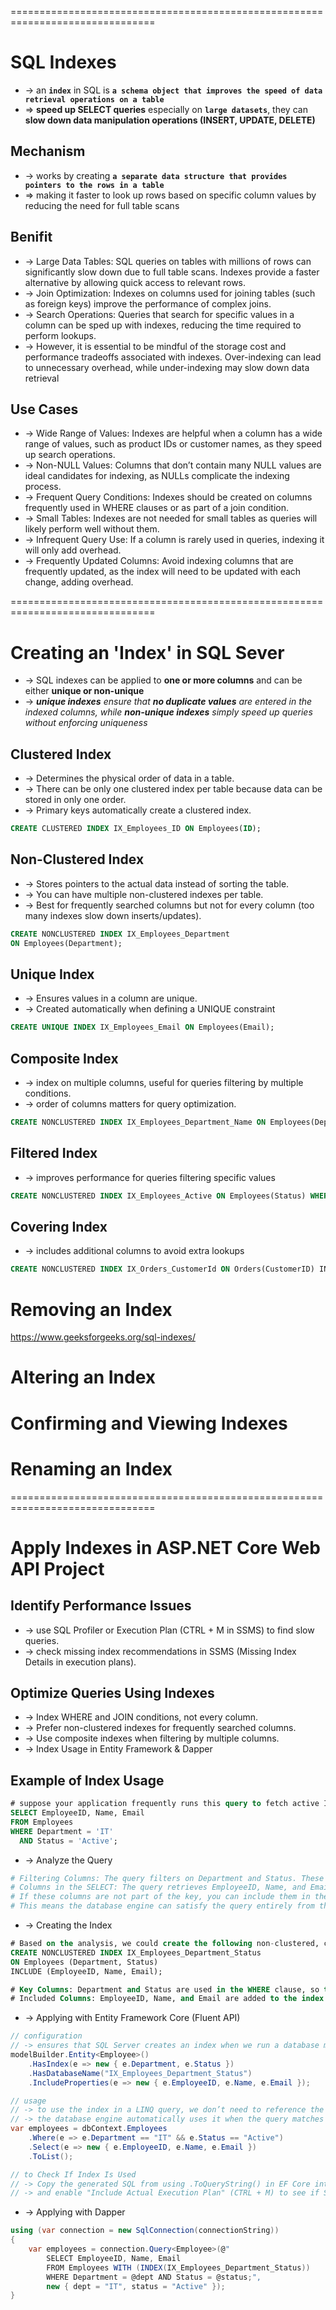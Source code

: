 ===============================================================================
# SQL Indexes
* -> an **`index`** in SQL is **`a schema object that improves the speed of data retrieval operations on a table`**
* => **speed up SELECT queries** especially on **`large datasets`**, they can **slow down data manipulation operations (INSERT, UPDATE, DELETE)**

## Mechanism
* -> works by creating **`a separate data structure that provides pointers to the rows in a table`**
* => making it faster to look up rows based on specific column values by reducing the need for full table scans

## Benifit
* -> Large Data Tables: SQL queries on tables with millions of rows can significantly slow down due to full table scans. Indexes provide a faster alternative by allowing quick access to relevant rows.
* -> Join Optimization: Indexes on columns used for joining tables (such as foreign keys) improve the performance of complex joins.
* -> Search Operations: Queries that search for specific values in a column can be sped up with indexes, reducing the time required to perform lookups.
* -> However, it is essential to be mindful of the storage cost and performance tradeoffs associated with indexes. Over-indexing can lead to unnecessary overhead, while under-indexing may slow down data retrieval

## Use Cases
* -> Wide Range of Values: Indexes are helpful when a column has a wide range of values, such as product IDs or customer names, as they speed up search operations.
* -> Non-NULL Values: Columns that don’t contain many NULL values are ideal candidates for indexing, as NULLs complicate the indexing process.
* -> Frequent Query Conditions: Indexes should be created on columns frequently used in WHERE clauses or as part of a join condition.
* -> Small Tables: Indexes are not needed for small tables as queries will likely perform well without them.
* -> Infrequent Query Use: If a column is rarely used in queries, indexing it will only add overhead.
* -> Frequently Updated Columns: Avoid indexing columns that are frequently updated, as the index will need to be updated with each change, adding overhead.

===============================================================================
# Creating an 'Index' in SQL Sever
* -> SQL indexes can be applied to **one or more columns** and can be either **unique or non-unique**
* -> _**unique indexes** ensure that **no duplicate values** are entered in the indexed columns, while **non-unique indexes** simply speed up queries without enforcing uniqueness_

## Clustered Index
* -> Determines the physical order of data in a table.
* -> There can be only one clustered index per table because data can be stored in only one order.
* -> Primary keys automatically create a clustered index.

```sql
CREATE CLUSTERED INDEX IX_Employees_ID ON Employees(ID);
```

## Non-Clustered Index
* -> Stores pointers to the actual data instead of sorting the table.
* -> You can have multiple non-clustered indexes per table.
* -> Best for frequently searched columns but not for every column (too many indexes slow down inserts/updates).

```sql
CREATE NONCLUSTERED INDEX IX_Employees_Department
ON Employees(Department);
```

## Unique Index
* -> Ensures values in a column are unique.
* -> Created automatically when defining a UNIQUE constraint

```sql
CREATE UNIQUE INDEX IX_Employees_Email ON Employees(Email);
```
## Composite Index
* -> index on multiple columns, useful for queries filtering by multiple conditions.
* -> order of columns matters for query optimization.
```sql
CREATE NONCLUSTERED INDEX IX_Employees_Department_Name ON Employees(Department, Name);
```

## Filtered Index
* -> improves performance for queries filtering specific values
```sql
CREATE NONCLUSTERED INDEX IX_Employees_Active ON Employees(Status) WHERE Status = 'Active';
```

## Covering Index
* -> includes additional columns to avoid extra lookups
```sql
CREATE NONCLUSTERED INDEX IX_Orders_CustomerId ON Orders(CustomerID) INCLUDE (OrderDate, TotalAmount);
```

# Removing an Index
https://www.geeksforgeeks.org/sql-indexes/

# Altering an Index

# Confirming and Viewing Indexes

# Renaming an Index

===============================================================================
# Apply Indexes in ASP.NET Core Web API Project

## Identify Performance Issues
* -> use SQL Profiler or Execution Plan (CTRL + M in SSMS) to find slow queries.
* -> check missing index recommendations in SSMS (Missing Index Details in execution plans).

## Optimize Queries Using Indexes
* -> Index WHERE and JOIN conditions, not every column.
* -> Prefer non-clustered indexes for frequently searched columns.
* -> Use composite indexes when filtering by multiple columns.
* -> Index Usage in Entity Framework & Dapper

## Example of Index Usage
```sql
# suppose your application frequently runs this query to fetch active IT employees:
SELECT EmployeeID, Name, Email
FROM Employees
WHERE Department = 'IT'
  AND Status = 'Active';
```

* -> Analyze the Query
```bash
# Filtering Columns: The query filters on Department and Status. These columns are good candidates for key columns in a composite index.
# Columns in the SELECT: The query retrieves EmployeeID, Name, and Email.
# If these columns are not part of the key, you can include them in the index as "included columns" to create a covering index.
# This means the database engine can satisfy the query entirely from the index without needing to access the full table.
```

* -> Creating the Index
```sql
# Based on the analysis, we could create the following non-clustered, covering index:
CREATE NONCLUSTERED INDEX IX_Employees_Department_Status
ON Employees (Department, Status)
INCLUDE (EmployeeID, Name, Email);

# Key Columns: Department and Status are used in the WHERE clause, so the index is built around them.
# Included Columns: EmployeeID, Name, and Email are added to the index to cover the query. With this index, SQL Server can retrieve all requested data directly from the index, bypassing the need for additional lookups.
```

* -> Applying with Entity Framework Core (Fluent API)
```cs
// configuration
// -> ensures that SQL Server creates an index when we run a database migration
modelBuilder.Entity<Employee>()
    .HasIndex(e => new { e.Department, e.Status })
    .HasDatabaseName("IX_Employees_Department_Status")
    .IncludeProperties(e => new { e.EmployeeID, e.Name, e.Email });

// usage
// -> to use the index in a LINQ query, we don’t need to reference the index explicitly
// -> the database engine automatically uses it when the query matches the indexed columns
var employees = dbContext.Employees
    .Where(e => e.Department == "IT" && e.Status == "Active")
    .Select(e => new { e.EmployeeID, e.Name, e.Email })
    .ToList();

// to Check If Index Is Used
// -> Copy the generated SQL from using .ToQueryString() in EF Core into SQL Server Management Studio (SSMS)
// -> and enable "Include Actual Execution Plan" (CTRL + M) to see if SQL Server is using your index
```

* -> Applying with Dapper
```cs
using (var connection = new SqlConnection(connectionString))
{
    var employees = connection.Query<Employee>(@"
        SELECT EmployeeID, Name, Email
        FROM Employees WITH (INDEX(IX_Employees_Department_Status))
        WHERE Department = @dept AND Status = @status;",
        new { dept = "IT", status = "Active" });
}
```

